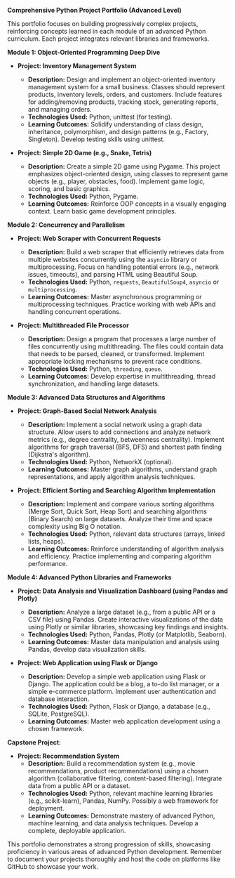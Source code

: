 **Comprehensive Python Project Portfolio (Advanced Level)**

This portfolio focuses on building progressively complex projects, reinforcing concepts learned in each module of an advanced Python curriculum.  Each project integrates relevant libraries and frameworks.

**Module 1: Object-Oriented Programming Deep Dive**

*   **Project: Inventory Management System**
    *   **Description:** Design and implement an object-oriented inventory management system for a small business.  Classes should represent products, inventory levels, orders, and customers.  Include features for adding/removing products, tracking stock, generating reports, and managing orders.
    *   **Technologies Used:** Python, unittest (for testing).
    *   **Learning Outcomes:** Solidify understanding of class design, inheritance, polymorphism, and design patterns (e.g., Factory, Singleton).  Develop testing skills using unittest.

*   **Project:  Simple 2D Game (e.g., Snake, Tetris)**
    *   **Description:** Create a simple 2D game using Pygame.  This project emphasizes object-oriented design, using classes to represent game objects (e.g., player, obstacles, food).  Implement game logic, scoring, and basic graphics.
    *   **Technologies Used:** Python, Pygame.
    *   **Learning Outcomes:**  Reinforce OOP concepts in a visually engaging context.  Learn basic game development principles.


**Module 2: Concurrency and Parallelism**

*   **Project:  Web Scraper with Concurrent Requests**
    *   **Description:** Build a web scraper that efficiently retrieves data from multiple websites concurrently using the `asyncio` library or multiprocessing.  Focus on handling potential errors (e.g., network issues, timeouts), and parsing HTML using Beautiful Soup.
    *   **Technologies Used:** Python, `requests`, `BeautifulSoup4`, `asyncio` or `multiprocessing`.
    *   **Learning Outcomes:** Master asynchronous programming or multiprocessing techniques.  Practice working with web APIs and handling concurrent operations.

*   **Project: Multithreaded File Processor**
    *   **Description:** Design a program that processes a large number of files concurrently using multithreading. The files could contain data that needs to be parsed, cleaned, or transformed. Implement appropriate locking mechanisms to prevent race conditions.
    *   **Technologies Used:** Python, `threading`, `queue`.
    *   **Learning Outcomes:**  Develop expertise in multithreading, thread synchronization, and handling large datasets.



**Module 3: Advanced Data Structures and Algorithms**

*   **Project: Graph-Based Social Network Analysis**
    *   **Description:**  Implement a social network using a graph data structure.  Allow users to add connections and analyze network metrics (e.g., degree centrality, betweenness centrality). Implement algorithms for graph traversal (BFS, DFS) and shortest path finding (Dijkstra's algorithm).
    *   **Technologies Used:** Python, NetworkX (optional).
    *   **Learning Outcomes:** Master graph algorithms, understand graph representations, and apply algorithm analysis techniques.

*   **Project:  Efficient Sorting and Searching Algorithm Implementation**
    *   **Description:** Implement and compare various sorting algorithms (Merge Sort, Quick Sort, Heap Sort) and searching algorithms (Binary Search) on large datasets.  Analyze their time and space complexity using Big O notation.
    *   **Technologies Used:** Python, relevant data structures (arrays, linked lists, heaps).
    *   **Learning Outcomes:**  Reinforce understanding of algorithm analysis and efficiency.  Practice implementing and comparing algorithm performance.



**Module 4: Advanced Python Libraries and Frameworks**

*   **Project:  Data Analysis and Visualization Dashboard (using Pandas and Plotly)**
    *   **Description:**  Analyze a large dataset (e.g., from a public API or a CSV file) using Pandas.  Create interactive visualizations of the data using Plotly or similar libraries, showcasing key findings and insights.
    *   **Technologies Used:** Python, Pandas, Plotly (or Matplotlib, Seaborn).
    *   **Learning Outcomes:** Master data manipulation and analysis using Pandas, develop data visualization skills.

*   **Project: Web Application using Flask or Django**
    *   **Description:** Develop a simple web application using Flask or Django.  The application could be a blog, a to-do list manager, or a simple e-commerce platform.  Implement user authentication and database interaction.
    *   **Technologies Used:** Python, Flask or Django, a database (e.g., SQLite, PostgreSQL).
    *   **Learning Outcomes:**  Master web application development using a chosen framework.


**Capstone Project:**

*   **Project:  Recommendation System**
    *   **Description:**  Build a recommendation system (e.g., movie recommendations, product recommendations) using a chosen algorithm (collaborative filtering, content-based filtering).  Integrate data from a public API or a dataset.
    *   **Technologies Used:** Python, relevant machine learning libraries (e.g., scikit-learn), Pandas, NumPy.  Possibly a web framework for deployment.
    *   **Learning Outcomes:** Demonstrate mastery of advanced Python, machine learning, and data analysis techniques.  Develop a complete, deployable application.


This portfolio demonstrates a strong progression of skills, showcasing proficiency in various areas of advanced Python development.  Remember to document your projects thoroughly and host the code on platforms like GitHub to showcase your work.